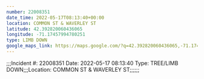 ```yaml
---
number: 22008351
date_time: 2022-05-17T08:13:40+00:00
location: COMMON ST & WAVERLEY ST
latitude: 42.392820060436065
longitude: -71.17457994780251
type: LIMB DOWN
google_maps_link: https://maps.google.com/?q=42.392820060436065,-71.17457994780251
---
```


;;;Incident #: 22008351  Date: 2022-05-17 08:13:40   Type: TREE/LIMB DOWN;;;Location: COMMON ST & WAVERLEY ST;;;;;;
